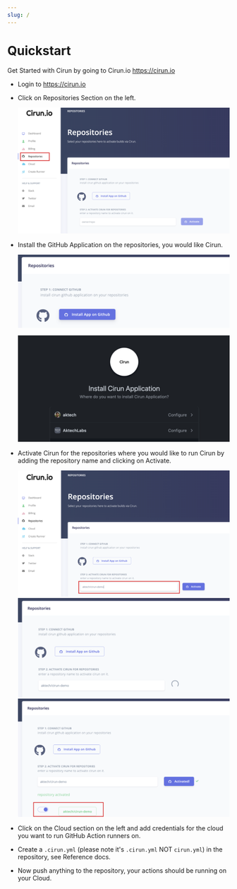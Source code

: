 ```yaml
---
slug: /
---
```


# Quickstart

Get Started with Cirun by going to Cirun.io <https://cirun.io>

- Login to <https://cirun.io>
- Click on Repositories Section on the left.

  ![Repo Section](./../static/quickstart/1-repo-section.png)

- Install the GitHub Application on the repositories, you would like Cirun.

  ![Install App](./../static/quickstart/2-install-app-button.png)

  ![Install GitHub App](./../static/quickstart/3-install-app.png)

- Activate Cirun for the repositories where you would like to run Cirun by adding the repository name and clicking on Activate.

  ![Add repo](./../static/quickstart/4-add-repo.png)
  ![Activate repo](./../static/quickstart/5-activate-repo.png)
  ![Repo Activated](./../static/quickstart/6-repo-activated.png)

- Click on the Cloud section on the left and add credentials for the cloud you want to run GitHub Action runners on.

- Create a `.cirun.yml` (please note it's `.cirun.yml` NOT `cirun.yml`) in the repository, see Reference docs.

- Now push anything to the repository, your actions should be running on your Cloud.
